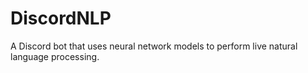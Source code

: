 # DiscordNLP
A Discord bot that uses neural network models to perform live natural language processing.
